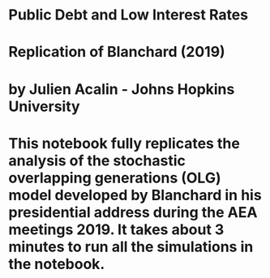 # Public Debt and Low Interest Rates

# Replication of Blanchard (2019)
 
# by Julien Acalin - Johns Hopkins University
 
# This notebook fully replicates the analysis of the stochastic overlapping generations (OLG) model developed by Blanchard in his presidential address during the AEA meetings 2019. It takes about 3 minutes to run all the simulations in the notebook.

